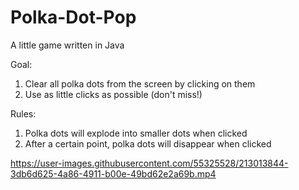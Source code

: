 # Polka-Dot-Pop
A little game written in Java

Goal: 
1) Clear all polka dots from the screen by clicking on them
2) Use as little clicks as possible (don't miss!)

Rules:
1) Polka dots will explode into smaller dots when clicked
2) After a certain point, polka dots will disappear when clicked


https://user-images.githubusercontent.com/55325528/213013844-3db6d625-4a86-4911-b00e-49bd62e2a69b.mp4

